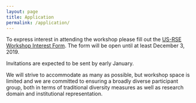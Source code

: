 ```yaml
---
layout: page
title: Application
permalink: /application/
---
```


To express interest in attending the workshop please fill out the
[US-RSE Workshop Interest Form](https://forms.gle/tzronZUGdUTT9zzb9).
The form will be open until at least December 3, 2019.

Invitations are expected to be sent by early January.

We will strive to accommodate as many as possible, but workshop space is limited
and we are committed to ensuring a broadly diverse participant group, both in
terms of traditional diversity measures as well as research domain and institutional
representation.
